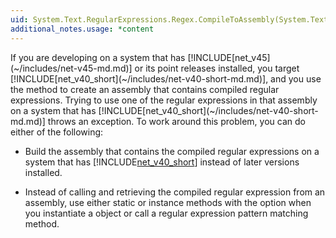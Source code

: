 ```yaml
---
uid: System.Text.RegularExpressions.Regex.CompileToAssembly(System.Text.RegularExpressions.RegexCompilationInfo[],System.Reflection.AssemblyName)
additional_notes.usage: *content
---
```


<p>If you are developing on a system that has [!INCLUDE[net_v45](~/includes/net-v45-md.md)] or its point releases installed, you target [!INCLUDE[net_v40_short](~/includes/net-v40-short-md.md)], and you use the <xref href="System.Text.RegularExpressions.Regex.CompileToAssembly(System.Text.RegularExpressions.RegexCompilationInfo[],System.Reflection.AssemblyName)"></xref> method to create an assembly that contains compiled regular expressions. Trying to use one of the regular expressions in that assembly on a system that has [!INCLUDE[net_v40_short](~/includes/net-v40-short-md.md)] throws an exception. To work around this problem, you can do either of the following:  
  
-   Build the assembly that contains the compiled regular expressions on a system that has [!INCLUDE[net_v40_short](~/includes/net-v40-short-md.md)] instead of later versions installed.  
  
-   Instead of calling <xref href="System.Text.RegularExpressions.Regex.CompileToAssembly(System.Text.RegularExpressions.RegexCompilationInfo[],System.Reflection.AssemblyName)"></xref> and retrieving the compiled regular expression from an assembly, use either static or instance <xref href="System.Text.RegularExpressions.Regex"></xref> methods with the <xref href="System.Text.RegularExpressions.RegexOptions.Compiled"></xref> option when you instantiate a <xref href="System.Text.RegularExpressions.Regex"></xref> object or call a regular expression pattern matching method.</p>



